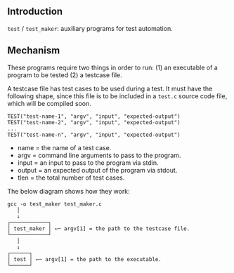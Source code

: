 ## Introduction

`test` / `test_maker`: auxiliary programs for test automation.

## Mechanism

These programs require two things in order to run: (1) an executable of a program to be tested (2) a testcase file.

A testcase file has test cases to be used during a test. It must have the following shape, since this file is to be included in a `test.c` source code file, which will be compiled soon.

```
TEST("test-name-1", "argv", "input", "expected-output")
TEST("test-name-2", "argv", "input", "expected-output")
...
TEST("test-name-n", "argv", "input", "expected-output")
```

- name = the name of a test case.
- argv = command line arguments to pass to the program.
- input = an input to pass to the program via stdin.
- output = an expected output of the program via stdout.
- tlen = the total number of test cases.

The below diagram shows how they work:

```
gcc -o test_maker test_maker.c
   │
   ↓
┌────────────┐
│ test_maker │ ←─ argv[1] = the path to the testcase file.
└────────────┘
   │
   ↓
┌──────┐
│ test │ ←─ argv[1] = the path to the executable.
└──────┘
```